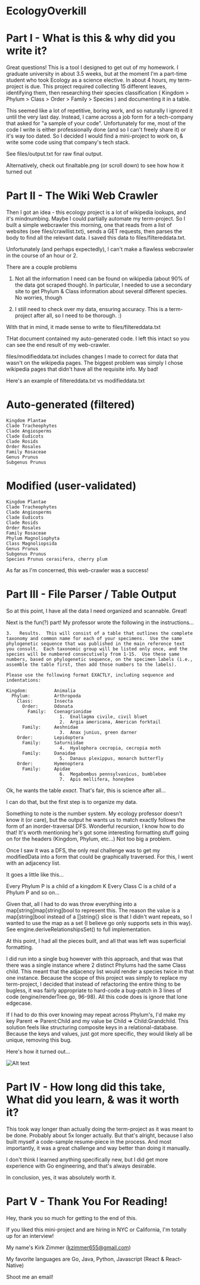 # EcologyOverkill

# Part I - What is this & why did you write it? 


Great questions! This is a tool I designed to get out of my homework. I graduate university in about 3.5 weeks, but at the moment I'm a part-time student who took Ecology as a science elective. In about 4 hours, my term-project is due. This project required collecting 15 different leaves, identifying them,
then researching their species classification ( Kingdom > Phylum > Class > Order > Family > Species ) and documenting it in a table.

This seemed like a lot of repetitive, boring work, and so naturally I ignored it until the very last day. Instead, I came across a job form for a tech-company that asked for "a sample of your code". Unfortunately for me, most of the code I write is either professionally done (and so I can't freely share it) or it's way too dated. So I decided I would find a mini-project to work on, & write some code using that company's tech stack.


See files/output.txt for raw final output.

Alternatively, check out finaltable.png (or scroll down) to see how how it turned out

# Part II - The Wiki Web Crawler
Then I got an idea - this ecology project is a lot of wikipedia lookups, and it's mindnumbing. Maybe I could partially automate my term-project. So I built a simple webcrawler this morning, one that reads from a list of websites (see files/crawllist.txt), sends a GET requests, then parses the body to find all the relevant data. I saved this data to files/filtereddata.txt.

Unfortunately (and perhaps expectedly), I can't make a flawless webcrawler in the course of an hour or 2. 

There are a couple problems

1. Not all the information I need can be found on wikipedia (about 90% of the data got scraped though). In particular, I needed to use a secondary site to get Phylum & Class information about several different species. No worries, though

2. I still need to check over my data, ensuring accuracy. This is a term-project after all, so I need to be thorough. :)

With that in mind, it made sense to write to files/filtereddata.txt

THat document contained my auto-generated code. I left this intact so you can see the end result of my web-crawler. 

files/modifieddata.txt includes changes I made to correct for data that wasn't on the wikipedia pages. The biggest problem was simply I chose wikipedia pages that didn't have all the requisite info. My bad!

Here's an example of filtereddata.txt vs modifieddata.txt

# Auto-generated (filtered)
```
Kingdom Plantae
Clade Tracheophytes
Clade Angiosperms
Clade Eudicots
Clade Rosids
Order Rosales
Family Rosaceae
Genus Prunus
Subgenus Prunus
```
# Modified (user-validated)
```
Kingdom Plantae
Clade Tracheophytes
Clade Angiosperms
Clade Eudicots
Clade Rosids
Order Rosales
Family Rosaceae
Phylum Magnoliophyta
Class Magnoliopsida
Genus Prunus
Subgenus Prunus
Species Prunus cerasifera, cherry plum
```
As far as I'm concerned, this web-crawler was a success!

# Part III - File Parser / Table Output

So at this point, I have all the data I need organized and scannable. Great!

Next is the fun(?) part! My professor wrote the following in the instructions...

```
3.   Results.  This will consist of a table that outlines the complete taxonomy and common name for each of your specimens.  Use the same phylogenetic sequence that was published in the main reference text you consult.  Each taxonomic group will be listed only once, and the species will be numbered consecutively from 1-15.  Use these same numbers, based on phylogenetic sequence, on the specimen labels (i.e., assemble the table first, then add those numbers to the labels).  

Please use the following format EXACTLY, including sequence and indentations: 

Kingdom:          Animalia
  Phylum:         Arthropoda
    Class:        Insecta
      Order:      Odonata
        Family:   Coenagrionidae
                    1.  Enallagma civile, civil bluet
                    2.  Argia americana, American forktail
      Family:     Aeshnidae
                    3.  Anax junius, green darner
    Order:        Lepidoptera
      Family:     Saturniidae
                    4.  Hyalophora cecropia, cecropia moth
      Family:     Danaidae
                    5.  Danaus plexippus, monarch butterfly
    Order:        Hymenoptera
      Family:     Apidae
                    6.  Megabombus pennsylvanicus, bumblebee
                    7.  Apis mellifera, honeybee
```

Ok, he wants the table *exact*. That's fair, this is science after all...

I can do that, but the first step is to organize my data.

Something to note is the number system. My ecology professor doesn't know it (or care), but the output he wants us to match exactly follows the form of an inorder-traversal DFS. Wonderful recursion, I know how to do that! It's worth mentioning he's got some interesting formatting stuff going on for the headers (Kingdom, Phylum, etc...) Not too big a problem.

Once I saw it was a DFS, the only real challenge was to get my modifiedData into a form that could be graphically traversed. For this, I went with an adjacency list.

It goes a little like this...

Every Phylum P is a child of a kingdom K
Every Class C is a child of a Phylum P
and so on...

Given that, all I had to do was throw everything into a map[string]map[string]bool to represent this.
The reason the value is a map[string]bool instead of a []string{} slice is that I didn't want repeats, so
I wanted to use the map as a set (I believe go only supports sets in this way). See engine.deriveRelationshipsSet() to full implementation.

At this point, I had all the pieces built, and all that was left was superficial formatting.

I did run into a single bug however with this approach, and that was that there was a single instance where 2 distinct Phylums had the same Class child. This meant that the adjacency list would render a species twice in that one instance. Because the scope of this project was simply to replace my term-project, I decided that instead of refactoring the entire thing to be bugless, it was fairly appropriate to hard-code a bug-patch in 3 lines of code (engine/renderTree.go, 96-98). All this code does is ignore that lone edgecase.

If I had to do this over knowing may repeat across Phylum's, I'd make my key Parent => Parent:Child and my value be Child => Child:Grandchild. This solution feels like structuring composite keys in a relational-database. Because the keys and values, just got more specific, they would likely all be unique, removing this bug.

Here's how it turned out...

![Alt text](finaloutput.png?raw=true "Output")

# Part IV - How long did this take, What did you learn, & was it worth it?

This took way longer than actually doing the term-project as it was meant to be done. Probably about 5x longer actually. But that's alright, because I also built myself a code-sample resume-piece in the process. And most importantly, it was a great challenge and way better than doing it manually.

I don't think I learned anything specifically new, but I did get more experience with Go engineering, and that's always desirable.  

In conclusion, yes, it was absolutely worth it.

# Part V - Thank You For Reading!

Hey, thank you so much for getting to the end of this. 

If you liked this mini-project and are hiring in NYC or California, I'm totally up for an interview!


My name's Kirk Zimmer (kzimmer655@gmail.com)

My favorite languages are Go, Java, Python, Javascript (React & React-Native)

Shoot me an email!
